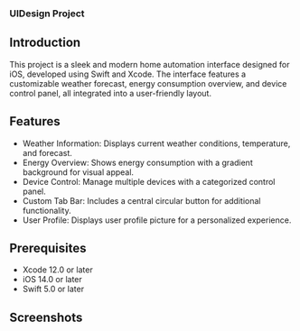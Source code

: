 ### UIDesign Project
## Introduction
This project is a sleek and modern home automation interface designed for iOS, developed using Swift and Xcode. The interface features a customizable weather forecast, energy consumption overview, and device control panel, all integrated into a user-friendly layout.
## Features
* Weather Information: Displays current weather conditions, temperature, and forecast.
* Energy Overview: Shows energy consumption with a gradient background for visual appeal.
* Device Control: Manage multiple devices with a categorized control panel.
* Custom Tab Bar: Includes a central circular button for additional functionality.
* User Profile: Displays user profile picture for a personalized experience.
## Prerequisites
* Xcode 12.0 or later
* iOS 14.0 or later
* Swift 5.0 or later
## Screenshots
